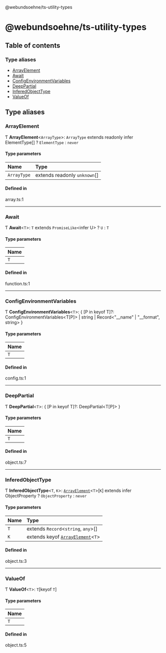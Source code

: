 @webundsoehne/ts-utility-types

# @webundsoehne/ts-utility-types

## Table of contents

### Type aliases

- [ArrayElement](README.md#arrayelement)
- [Await](README.md#await)
- [ConfigEnvironmentVariables](README.md#configenvironmentvariables)
- [DeepPartial](README.md#deeppartial)
- [InferedObjectType](README.md#inferedobjecttype)
- [ValueOf](README.md#valueof)

## Type aliases

### ArrayElement

Ƭ **ArrayElement**<`ArrayType`\>: `ArrayType` extends readonly infer ElementType[] ? `ElementType` : `never`

#### Type parameters

| Name        | Type                         |
| :---------- | :--------------------------- |
| `ArrayType` | extends readonly `unknown`[] |

#### Defined in

array.ts:1

---

### Await

Ƭ **Await**<`T`\>: `T` extends `PromiseLike`<infer U\> ? `U` : `T`

#### Type parameters

| Name |
| :--- |
| `T`  |

#### Defined in

function.ts:1

---

### ConfigEnvironmentVariables

Ƭ **ConfigEnvironmentVariables**<`T`\>: { [P in keyof T]?: ConfigEnvironmentVariables<T[P]\> \| string \| Record<"\_\_name" \| "\_\_format", string\> }

#### Type parameters

| Name |
| :--- |
| `T`  |

#### Defined in

config.ts:1

---

### DeepPartial

Ƭ **DeepPartial**<`T`\>: { [P in keyof T]?: DeepPartial<T[P]\> }

#### Type parameters

| Name |
| :--- |
| `T`  |

#### Defined in

object.ts:7

---

### InferedObjectType

Ƭ **InferedObjectType**<`T`, `K`\>: [`ArrayElement`](README.md#arrayelement)<`T`\>[`K`] extends infer ObjectProperty ? `ObjectProperty` : `never`

#### Type parameters

| Name | Type                                                         |
| :--- | :----------------------------------------------------------- |
| `T`  | extends `Record`<`string`, `any`\>[]                         |
| `K`  | extends keyof [`ArrayElement`](README.md#arrayelement)<`T`\> |

#### Defined in

object.ts:3

---

### ValueOf

Ƭ **ValueOf**<`T`\>: `T`[keyof `T`]

#### Type parameters

| Name |
| :--- |
| `T`  |

#### Defined in

object.ts:5
